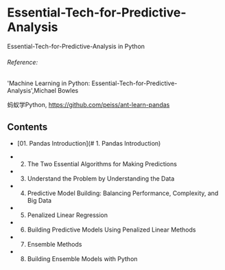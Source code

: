# Essential-Tech-for-Predictive-Analysis
Essential-Tech-for-Predictive-Analysis in Python

###### Reference: 

'Machine Learning in Python: Essential-Tech-for-Predictive-Analysis',Michael Bowles 

蚂蚁学Python, https://github.com/peiss/ant-learn-pandas

## Contents

- [01. Pandas Introduction](# 1. Pandas Introduction)
- 2. The Two Essential Algorithms for Making Predictions

- 3. Understand the Problem by Understanding the Data 

- 4. Predictive Model Building: Balancing Performance, Complexity, and Big Data

- 5. Penalized Linear Regression

- 6. Building Predictive Models Using Penalized Linear Methods 

- 7. Ensemble Methods

- 8. Building Ensemble Models with Python

